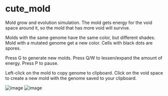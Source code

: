 # cute_mold
Mold grow and evolution simulation. The mold gets energy for the void space around it, so the mold that has more void will survive.

Molds with the same genome have the same color, but different shades. Mold with a mutated genome get a new color. Cells with black dots are spores. 

Press G to generate new molds. Press Q/W to lessen/expand the amount of energy. Press P to pause.

Left-click on the mold to copy genome to clipboard. Click on the void space to create a new mold with the genome saved to your clipboard.

![image](https://user-images.githubusercontent.com/108512083/177501534-71ec6672-4275-4c3c-9853-a916a8fcde80.png)
![image](https://user-images.githubusercontent.com/108512083/177506985-2522347a-d9dc-4ddf-bb53-3b0a9784cd65.png)
